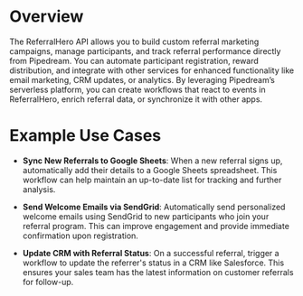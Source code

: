 # Overview

The ReferralHero API allows you to build custom referral marketing campaigns, manage participants, and track referral performance directly from Pipedream. You can automate participant registration, reward distribution, and integrate with other services for enhanced functionality like email marketing, CRM updates, or analytics. By leveraging Pipedream’s serverless platform, you can create workflows that react to events in ReferralHero, enrich referral data, or synchronize it with other apps.

# Example Use Cases

- **Sync New Referrals to Google Sheets**: When a new referral signs up, automatically add their details to a Google Sheets spreadsheet. This workflow can help maintain an up-to-date list for tracking and further analysis.

- **Send Welcome Emails via SendGrid**: Automatically send personalized welcome emails using SendGrid to new participants who join your referral program. This can improve engagement and provide immediate confirmation upon registration.

- **Update CRM with Referral Status**: On a successful referral, trigger a workflow to update the referrer's status in a CRM like Salesforce. This ensures your sales team has the latest information on customer referrals for follow-up.
